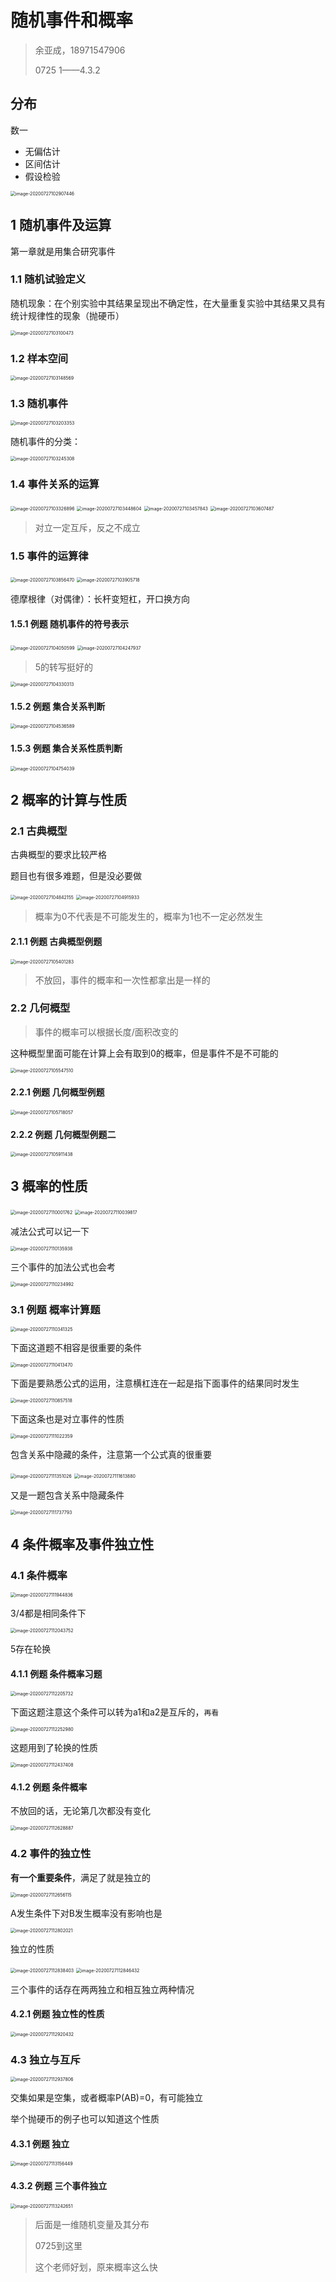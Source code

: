 # 随机事件和概率

> 余亚成，18971547906
>
> 0725 1——4.3.2

## 分布

数一

- 无偏估计
- 区间估计
- 假设检验

<img src="C:\Users\mioto\AppData\Roaming\Typora\typora-user-images\image-20200727102907446.png" alt="image-20200727102907446" style="zoom:50%;" />

## 1 随机事件及运算

第一章就是用集合研究事件

### 1.1 随机试验定义

随机现象：在个别实验中其结果呈现出不确定性，在大量重复实验中其结果又具有统计规律性的现象（抛硬币）

<img src="C:\Users\mioto\AppData\Roaming\Typora\typora-user-images\image-20200727103100473.png" alt="image-20200727103100473" style="zoom:50%;" />

### 1.2 样本空间

<img src="C:\Users\mioto\AppData\Roaming\Typora\typora-user-images\image-20200727103148569.png" alt="image-20200727103148569" style="zoom:50%;" />

### 1.3 随机事件

<img src="C:\Users\mioto\AppData\Roaming\Typora\typora-user-images\image-20200727103203353.png" alt="image-20200727103203353" style="zoom:50%;" />

随机事件的分类：

<img src="C:\Users\mioto\AppData\Roaming\Typora\typora-user-images\image-20200727103245308.png" alt="image-20200727103245308" style="zoom:50%;" />

### 1.4 事件关系的运算

<img src="C:\Users\mioto\AppData\Roaming\Typora\typora-user-images\image-20200727103326896.png" alt="image-20200727103326896" style="zoom:50%;" />

<img src="C:\Users\mioto\AppData\Roaming\Typora\typora-user-images\image-20200727103448604.png" alt="image-20200727103448604" style="zoom:50%;" />

<img src="C:\Users\mioto\AppData\Roaming\Typora\typora-user-images\image-20200727103457843.png" alt="image-20200727103457843" style="zoom:50%;" />

<img src="C:\Users\mioto\AppData\Roaming\Typora\typora-user-images\image-20200727103607487.png" alt="image-20200727103607487" style="zoom:50%;" />



> 对立一定互斥，反之不成立

### 1.5 事件的运算律

<img src="C:\Users\mioto\AppData\Roaming\Typora\typora-user-images\image-20200727103856470.png" alt="image-20200727103856470" style="zoom:50%;" />

<img src="C:\Users\mioto\AppData\Roaming\Typora\typora-user-images\image-20200727103905718.png" alt="image-20200727103905718" style="zoom:50%;" />

德摩根律（对偶律）：长杆变短杠，开口换方向

#### 1.5.1 例题 随机事件的符号表示

<img src="C:\Users\mioto\AppData\Roaming\Typora\typora-user-images\image-20200727104050599.png" alt="image-20200727104050599" style="zoom:50%;" />

<img src="C:\Users\mioto\AppData\Roaming\Typora\typora-user-images\image-20200727104247937.png" alt="image-20200727104247937" style="zoom:50%;" />

> 5的转写挺好的

<img src="C:\Users\mioto\AppData\Roaming\Typora\typora-user-images\image-20200727104330313.png" alt="image-20200727104330313" style="zoom:50%;" />

#### 1.5.2 例题 集合关系判断

<img src="C:\Users\mioto\AppData\Roaming\Typora\typora-user-images\image-20200727104536589.png" alt="image-20200727104536589" style="zoom:50%;" />

#### 1.5.3 例题 集合关系性质判断

<img src="C:\Users\mioto\AppData\Roaming\Typora\typora-user-images\image-20200727104754039.png" alt="image-20200727104754039" style="zoom:50%;" />

## 2 概率的计算与性质

### 2.1 古典概型

古典概型的要求比较严格

题目也有很多难题，但是没必要做

<img src="C:\Users\mioto\AppData\Roaming\Typora\typora-user-images\image-20200727104842155.png" alt="image-20200727104842155" style="zoom:50%;" />

<img src="C:\Users\mioto\AppData\Roaming\Typora\typora-user-images\image-20200727104915933.png" alt="image-20200727104915933" style="zoom:50%;" />

> 概率为0不代表是不可能发生的，概率为1也不一定必然发生

#### 2.1.1 例题 古典概型例题

<img src="C:\Users\mioto\AppData\Roaming\Typora\typora-user-images\image-20200727105401283.png" alt="image-20200727105401283" style="zoom:50%;" />

> 不放回，事件的概率和一次性都拿出是一样的

### 2.2 几何概型

> 事件的概率可以根据长度/面积改变的

这种概型里面可能在计算上会有取到0的概率，但是事件不是不可能的

<img src="C:\Users\mioto\AppData\Roaming\Typora\typora-user-images\image-20200727105547510.png" alt="image-20200727105547510" style="zoom:50%;" />

#### 2.2.1 例题 几何概型例题

<img src="C:\Users\mioto\AppData\Roaming\Typora\typora-user-images\image-20200727105718057.png" alt="image-20200727105718057" style="zoom:50%;" />

#### 2.2.2 例题 几何概型例题二

<img src="C:\Users\mioto\AppData\Roaming\Typora\typora-user-images\image-20200727105911438.png" alt="image-20200727105911438" style="zoom:50%;" />

## 3 概率的性质

<img src="C:\Users\mioto\AppData\Roaming\Typora\typora-user-images\image-20200727110001762.png" alt="image-20200727110001762" style="zoom:50%;" />

<img src="C:\Users\mioto\AppData\Roaming\Typora\typora-user-images\image-20200727110039817.png" alt="image-20200727110039817" style="zoom:50%;" />

减法公式可以记一下

<img src="C:\Users\mioto\AppData\Roaming\Typora\typora-user-images\image-20200727110135938.png" alt="image-20200727110135938" style="zoom:50%;" />

三个事件的加法公式也会考

<img src="C:\Users\mioto\AppData\Roaming\Typora\typora-user-images\image-20200727110234992.png" alt="image-20200727110234992" style="zoom:50%;" />

### 3.1 例题 概率计算题

<img src="C:\Users\mioto\AppData\Roaming\Typora\typora-user-images\image-20200727110341325.png" alt="image-20200727110341325" style="zoom:50%;" />

下面这道题不相容是很重要的条件

<img src="C:\Users\mioto\AppData\Roaming\Typora\typora-user-images\image-20200727110413470.png" alt="image-20200727110413470" style="zoom:50%;" />

下面是要熟悉公式的运用，注意横杠连在一起是指下面事件的结果同时发生

<img src="C:\Users\mioto\AppData\Roaming\Typora\typora-user-images\image-20200727110857518.png" alt="image-20200727110857518" style="zoom:50%;" />

下面这条也是对立事件的性质

<img src="C:\Users\mioto\AppData\Roaming\Typora\typora-user-images\image-20200727111022359.png" alt="image-20200727111022359" style="zoom:50%;" />

包含关系中隐藏的条件，注意第一个公式真的很重要

<img src="C:\Users\mioto\AppData\Roaming\Typora\typora-user-images\image-20200727111351026.png" alt="image-20200727111351026" style="zoom:50%;" />

<img src="C:\Users\mioto\AppData\Roaming\Typora\typora-user-images\image-20200727111613880.png" alt="image-20200727111613880" style="zoom:50%;" />

又是一题包含关系中隐藏条件

<img src="C:\Users\mioto\AppData\Roaming\Typora\typora-user-images\image-20200727111737793.png" alt="image-20200727111737793" style="zoom:50%;" />

## 4 条件概率及事件独立性

### 4.1 条件概率

<img src="C:\Users\mioto\AppData\Roaming\Typora\typora-user-images\image-20200727111944836.png" alt="image-20200727111944836" style="zoom:50%;" />

3/4都是相同条件下

<img src="C:\Users\mioto\AppData\Roaming\Typora\typora-user-images\image-20200727112043752.png" alt="image-20200727112043752" style="zoom:50%;" />

5存在轮换

#### 4.1.1 例题 条件概率习题

<img src="C:\Users\mioto\AppData\Roaming\Typora\typora-user-images\image-20200727112205732.png" alt="image-20200727112205732" style="zoom:50%;" />

下面这题注意这个条件可以转为a1和a2是互斥的，`再看`

<img src="C:\Users\mioto\AppData\Roaming\Typora\typora-user-images\image-20200727112252980.png" alt="image-20200727112252980" style="zoom:50%;" />

这题用到了轮换的性质

<img src="C:\Users\mioto\AppData\Roaming\Typora\typora-user-images\image-20200727112437408.png" alt="image-20200727112437408" style="zoom:50%;" />

#### 4.1.2 例题 条件概率

不放回的话，无论第几次都没有变化

<img src="C:\Users\mioto\AppData\Roaming\Typora\typora-user-images\image-20200727112628887.png" alt="image-20200727112628887" style="zoom:50%;" />

### 4.2 事件的独立性

**有一个重要条件**，满足了就是独立的

<img src="C:\Users\mioto\AppData\Roaming\Typora\typora-user-images\image-20200727112656115.png" alt="image-20200727112656115" style="zoom:50%;" />

A发生条件下对B发生概率没有影响也是

<img src="C:\Users\mioto\AppData\Roaming\Typora\typora-user-images\image-20200727112802021.png" alt="image-20200727112802021" style="zoom:50%;" />

独立的性质

<img src="C:\Users\mioto\AppData\Roaming\Typora\typora-user-images\image-20200727112838403.png" alt="image-20200727112838403" style="zoom:50%;" />

<img src="C:\Users\mioto\AppData\Roaming\Typora\typora-user-images\image-20200727112846432.png" alt="image-20200727112846432" style="zoom:50%;" />

三个事件的话存在两两独立和相互独立两种情况

#### 4.2.1 例题 独立性的性质

<img src="C:\Users\mioto\AppData\Roaming\Typora\typora-user-images\image-20200727112920432.png" alt="image-20200727112920432" style="zoom:50%;" />

### 4.3 独立与互斥

<img src="C:\Users\mioto\AppData\Roaming\Typora\typora-user-images\image-20200727112937806.png" alt="image-20200727112937806" style="zoom:50%;" />

交集如果是空集，或者概率P(AB)=0，有可能独立

举个抛硬币的例子也可以知道这个性质

#### 4.3.1 例题 独立

<img src="C:\Users\mioto\AppData\Roaming\Typora\typora-user-images\image-20200727113156449.png" alt="image-20200727113156449" style="zoom:50%;" />

#### 4.3.2 例题 三个事件独立

<img src="C:\Users\mioto\AppData\Roaming\Typora\typora-user-images\image-20200727113242651.png" alt="image-20200727113242651" style="zoom:50%;" />

> 后面是一维随机变量及其分布
>
> 0725到这里
>
> 这个老师好划，原来概率这么快
